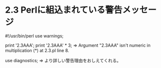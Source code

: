 # 2.3 Perlに組込まれている警告メッセージ
#!/usr/bin/perl
use warnings;

print '2.3AAA';
print '2.3AAA' * 3; => Argument "2.3AAA" isn't numeric in multiplication (*) at 2.3.pl line 8.

use diagnostics;
=> より詳しい警告理由をおしえてくれる。
